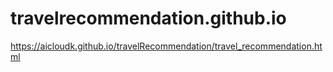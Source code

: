 # travelrecommendation.github.io
https://aicloudk.github.io/travelRecommendation/travel_recommendation.html
